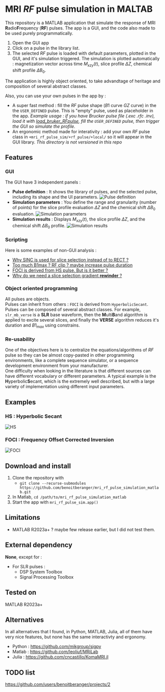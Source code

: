 # MRI $RF$ pulse simulation in MALTAB

This repository is a MATLAB application that simulate the response of MRI **R**adio**F**requency (**RF**) pulses.
The app is a GUI, and the code also made to be used purely programmatically.

1. Open the GUI app
2. Click on a pulse in the library list.
3. The selected $RF$ pulse is loaded with default parameters, plotted in the GUI, and it's simulation triggered. The simulation is plotted automatically : magnetization vector across time $M_{xzy}(t)$, slice profile $\Delta Z$, chemical shift profile $\Delta B_0$.

The application is highly object oriented, to take advandtage of heritage and composition of several abstract classes.

Also, you can use your own pulses in the app by :
- A super fast method : fill the $RF$ pulse shape ($B1$ curve $GZ$ curve) in the the `USER_DEFINED` pulse. This is "empty" pulse, used as placeholder in the app. _Example usage : if  you have Brucker pulse file (.exc .rfc .inv), load it with [load_bruker_RFpulse](+mri_rf_pulse_sim/load_bruker_RFpulse.m), fill the `USER_DEFINED` pulse, then trigger the GUI so simulate the profile._
- An ergonomic method made for interativity : add your own $RF$ pulse class in `+mri_rf_pulse_sim/+rf_pulse/+local/` so it will appear in the GUI library. _This directory is not versioned in this repo_


## Features

### GUI
The GUI have 3 independent panels :
- **Pulse definition** : It shows the library of pulses, and the selected pulse, including its shape and the UI parameters.
![Pulse definition](docs/gui_pulse_definition.png)
- **Simulation parameters** : You define the range and granularity (number of points) for the slice profile evaluation $\Delta Z$ and the chemical shift $\Delta B_0$ evaluation.
![Simulation parameters](docs/gui_simulation_parameters.png)
- **Simulation results** : Displays $M_{xzy}(t)$, the slice profile $\Delta Z$, and the chemical shift $\Delta B_0$ profile.
![Simulation results](docs/gui_simulation_results.png)

### Scripting
Here is some examples of non-GUI analysis :  
- [Why SINC is used for slice selection instead of to RECT ?](+mri_rf_pulse_sim/+analysis/rect_vs_sinc.m)
- [Too much B1max ? RF clip ? maybe increase pulse duration](+mri_rf_pulse_sim/+analysis/rf_clip.m)
- [FOCI is derived from HS pulse. But is it better ?](+mri_rf_pulse_sim/+analysis/compare_hs_foci.m)
- [Why do we need a slice selection gradient **rewinder** ?](+mri_rf_pulse_sim/+analysis/slice_selection_rewinder_lob.m)

### Object oriented programming
All pulses are objects.  
Pulses can inherit from others : `FOCI` is derived from `HyperbolicSecant`.  
Pulses can be composed of several abstract classes.
For example, `slr_mb_verse` is a **SLR** base waveform, then the **M**ulti**B**and algorithm is applied to excite several slices, and finally the **VERSE** algorithm reduces it's duration and $B1_{max}$ using constrains.


### Re-usability
One of the objectives here is to centralize the equations/algorithms of $RF$ pulse so they can be almost copy-pasted in other programming environments, like a complete sequence simulator, or a sequence development environment from your manufacturer.  
One difficulty when looking in the literature is that different sources can have different vocabulary or different parameters. A typical example is the **H**yperbolic**S**ecant, which is the extremely well described, but with a large variety of implementation using different input parameters.


## Examples

### HS : Hyperbolic Secant
![HS](docs/gui_HS.png)

### FOCI : Frequency Offset Corrected Inversion
![FOCI](docs/gui_FOCI.png)


## Download and install
1. Clone the repository with 
    - `git clone --recurse-submodules https://github.com/benoitberanger/mri_rf_pulse_simulation_matlab.git`
2. In Matlab, `cd /path/to/mri_rf_pulse_simulation_matlab`
3. Start the app with `mri_rf_pulse_sim.app()`


## Limitations
- MATLAB R2023a+ ? maybe few release earlier, but I did not test them.


## External dependency

**None**, except for : 
- For SLR pulses : 
    - DSP System Toolbox
    - Signal Processing Toolbox


## Tested on
MATLAB R2023a+


## Alternatives
In all alternatives that I found, in Python, MATLAB, Julia, all of them have very nice features, but none has the same interactivty and ergonomy.

- Python : https://github.com/mikgroup/sigpy
- Matlab : https://github.com/leoliuf/MRiLab
- Julia : https://github.com/cncastillo/KomaMRI.jl


## TODO list
https://github.com/users/benoitberanger/projects/2

